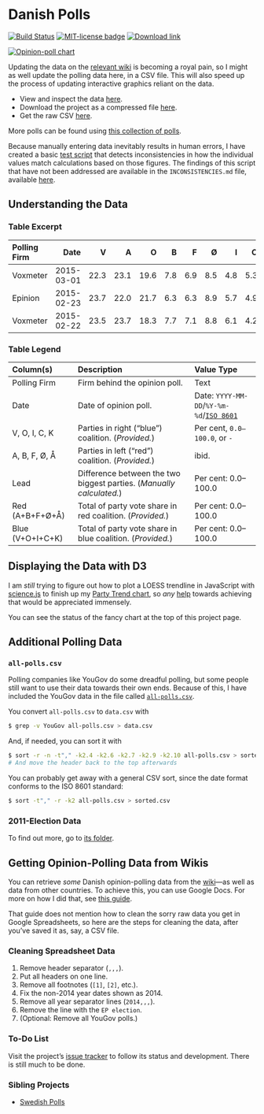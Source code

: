 Danish Polls
============
[![Build Status](https://travis-ci.org/ndarville/danish-polls.svg?branch=master)][travis]
[![MIT-license badge](https://img.shields.io/badge/License-MIT-blue.svg)][license]
[![Download link](https://img.shields.io/badge/Download-Link-ff69b4.svg)][download]

[![Opinion-poll chart][chart-img]][d3-charts]

Updating the data on the [relevant wiki][wiki] is becoming a royal pain, so I might as well update the polling data here, in a CSV file. This will also speed up the process of updating interactive graphics reliant on the data.

- View and inspect the data [here][view].
- Download the project as a compressed file [here][download].
- Get the raw CSV [here][raw].

More polls can be found using [this collection of polls][collection].

Because manually entering data inevitably results in human errors, I have created a basic [test script][tests] that detects inconsistencies in how the individual values match calculations based on those figures. The findings of this script that have not been addressed are available in the `INCONSISTENCIES.md` file, available [here][inconsistencies].

## Understanding the Data ##

### Table Excerpt ###

 Polling Firm | Date       | V    | A    | O    | B   | F   | Ø   | I   | C   | K   | Å   | Lead | Red (A+B+F+Ø+Å) | Blue (V+O+I+C+K)
:-------------|-----------:|-----:|-----:|-----:|----:|----:|----:|----:|----:|----:|----:|-----:|----------------:|-----------------:
 Voxmeter     | 2015-03-01 | 22.3 | 23.1 | 19.6 | 7.8 | 6.9 | 8.5 | 4.8 | 5.3 | 0.3 | 1.2 | 0.8  | 47.5            | 52.3
 Epinion      | 2015-02-23 | 23.7 | 22.0 | 21.7 | 6.3 | 6.3 | 8.9 | 5.7 | 4.9 | 0.7 | -   | 1.7  | 43.5            | 56.7
 Voxmeter     | 2015-02-22 | 23.5 | 23.7 | 18.3 | 7.7 | 7.1 | 8.8 | 6.1 | 4.2 | 0.3 | -   | 0.2  | 47.3            | 52.4

### Table Legend ####

 Column(s)        | Description                                                          | Value Type
:-----------------|:---------------------------------------------------------------------|:----------------------------------------
 Polling Firm     | Firm behind the opinion poll.                                        | Text
 Date             | Date of opinion poll.                                                | Date: `YYYY-MM-DD`/`%Y-%m-%d`/[`ISO 8601`][xkcd]
 V, O, I, C, K    | Parties in right (“blue”) coalition. (*Provided.*)                   | Per cent, `0.0–100.0`, or `-`
 A, B, F, Ø, Å    | Parties in left (“red”) coalition. (*Provided.*)                     | ibid.
 Lead             | Difference between the two biggest parties. (*Manually calculated.*) | Per cent: 0.0–100.0
 Red (A+B+F+Ø+Å)  | Total of party vote share in red coalition. (*Provided.*)            | Per cent: 0.0–100.0
 Blue (V+O+I+C+K) | Total of party vote share in blue coalition. (*Provided.*)           | Per cent: 0.0–100.0

## Displaying the Data with D3 ##
I am *still* trying to figure out how to plot a LOESS trendline in JavaScript with [science.js][science.js] to finish up my [Party Trend chart][party-trend], so *any* [help][issue] towards achieving that would be appreciated immensely.

You can see the status of the fancy chart at the top of this project page.

## Additional Polling Data ##

### `all-polls.csv` ###
Polling companies like YouGov do some dreadful polling, but some people still want to use their data towards their own ends. Because of this, I have included the YouGov data in the file called [`all-polls.csv`][all-polls].

You convert `all-polls.csv` to `data.csv` with

```sh
$ grep -v YouGov all-polls.csv > data.csv
```

And, if needed, you can sort it with

```sh
$ sort -r -n -t"," -k2.4 -k2.6 -k2.7 -k2.9 -k2.10 all-polls.csv > sorted.csv
# And move the header back to the top afterwards
```

You can probably get away with a general CSV sort, since the date format conforms to the ISO 8601 standard:

```sh
$ sort -t"," -r -k2 all-polls.csv > sorted.csv
```

### 2011-Election Data ###
To find out more, go to [its folder][2011].

## Getting Opinion-Polling Data from Wikis ##
You can retrieve *some* Danish opinion-polling data from the [wiki][wiki]—as well as data from other countries. To achieve this, you can use Google Docs. For more on how I did that, see [this guide][docs-guide].

That guide does not mention how to clean the sorry raw data you get in Google Spreadsheets, so here are the steps for cleaning the data, after you’ve saved it as, say, a CSV file.

### Cleaning Spreadsheet Data ###
1. Remove header separator (`,,,`).
2. Put all headers on one line.
3. Remove all footnotes (`[1]`, `[2]`, etc.).
4. Fix the non-2014 year dates shown as 2014.
5. Remove all year separator lines (`2014,,,`).
6. Remove the line with the `EP election`.
7. (Optional: Remove all YouGov polls.)

### To-Do List ###
Visit the project’s [issue tracker][issues] to follow its status and development. There is still much to be done.

### Sibling Projects ###
- [Swedish Polls][swe-polls]


[travis]: https://travis-ci.org/ndarville/danish-polls
[license]: https://github.com/ndarville/danish-polls/blob/master/LICENSE.md
[download]: https://github.com/ndarville/danish-polls/archive/master.zip
[d3-charts]: https://github.com/ndarville/d3-charts
[chart-img]: https://raw.githubusercontent.com/ndarville/danish-polls/master/chart.png
[wiki]: https://en.wikipedia.org/wiki/Opinion_polling_for_the_next_Danish_general_election
[view]: https://github.com/ndarville/danish-polls/blob/master/data.csv
[raw]: https://raw.githubusercontent.com/ndarville/danish-polls/master/data.csv
[collection]: https://github.com/ndarville/d3-charts/tree/master/_data
[tests]: https://github.com/ndarville/danish-polls/tree/master/_tests
[inconsistencies]: https://github.com/ndarville/danish-polls/blob/master/INCONSISTENCIES.md
[all-polls]: https://github.com/ndarville/danish-polls/blob/master/all-polls.csv
[2011]: https://github.com/ndarville/danish-polls/election2011
[xkcd]: https://xkcd.com/1179/
[science.js]: https://github.com/jasondavies/science.js/
[party-trend]: http://bl.ocks.org/ndarville/11094667
[issue]: https://github.com/ndarville/d3-charts/issues/5#issuecomment-46226887
[docs-guide]: https://github.com/ndarville/d3-charts/tree/master/_data/denmark
[issues]: https://github.com/ndarville/danish-polls/issues
[swe-polls]: https://github.com/MansMeg/SwedishPolls
